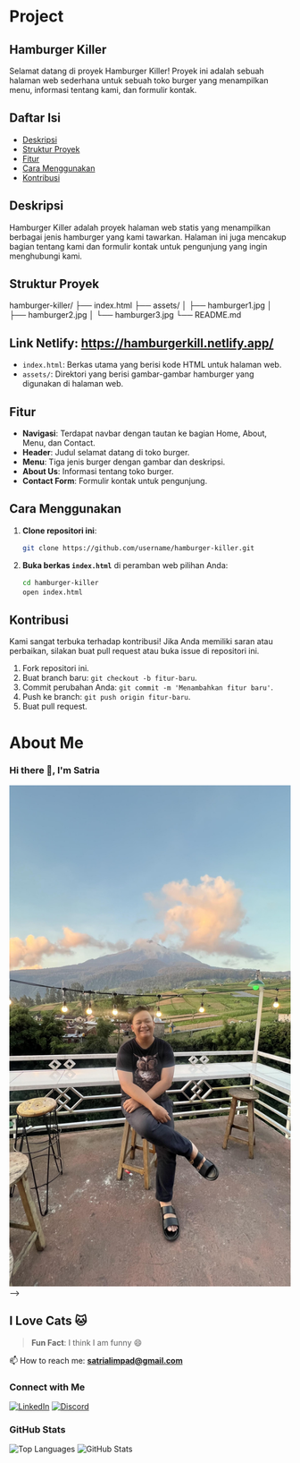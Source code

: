 # Project 
## Hamburger Killer

Selamat datang di proyek Hamburger Killer! Proyek ini adalah sebuah halaman web sederhana untuk sebuah toko burger yang menampilkan menu, informasi tentang kami, dan formulir kontak.

## Daftar Isi

- [Deskripsi](#deskripsi)
- [Struktur Proyek](#struktur-proyek)
- [Fitur](#fitur)
- [Cara Menggunakan](#cara-menggunakan)
- [Kontribusi](#kontribusi)

## Deskripsi

Hamburger Killer adalah proyek halaman web statis yang menampilkan berbagai jenis hamburger yang kami tawarkan. Halaman ini juga mencakup bagian tentang kami dan formulir kontak untuk pengunjung yang ingin menghubungi kami.

## Struktur Proyek

hamburger-killer/
├── index.html
├── assets/
│ ├── hamburger1.jpg
│ ├── hamburger2.jpg
│ └── hamburger3.jpg
└── README.md

## Link Netlify: https://hamburgerkill.netlify.app/


- `index.html`: Berkas utama yang berisi kode HTML untuk halaman web.
- `assets/`: Direktori yang berisi gambar-gambar hamburger yang digunakan di halaman web.

## Fitur

- **Navigasi**: Terdapat navbar dengan tautan ke bagian Home, About, Menu, dan Contact.
- **Header**: Judul selamat datang di toko burger.
- **Menu**: Tiga jenis burger dengan gambar dan deskripsi.
- **About Us**: Informasi tentang toko burger.
- **Contact Form**: Formulir kontak untuk pengunjung.

## Cara Menggunakan

1. **Clone repositori ini**:

    ```sh
    git clone https://github.com/username/hamburger-killer.git
    ```

2. **Buka berkas `index.html`** di peramban web pilihan Anda:

    ```sh
    cd hamburger-killer
    open index.html
    ```

## Kontribusi

Kami sangat terbuka terhadap kontribusi! Jika Anda memiliki saran atau perbaikan, silakan buat pull request atau buka issue di repositori ini.

1. Fork repositori ini.
2. Buat branch baru: `git checkout -b fitur-baru`.
3. Commit perubahan Anda: `git commit -m 'Menambahkan fitur baru'`.
4. Push ke branch: `git push origin fitur-baru`.
5. Buat pull request.




# About Me

### Hi there 👋, I'm Satria


![Foto Profil](Foto.JPG) -->

## I Love Cats 🐱

> **Fun Fact**: I think I am funny 😄

📫 How to reach me: **satrialimpad@gmail.com**

### Connect with Me

[![LinkedIn](https://img.shields.io/badge/LinkedIn-0077B5?style=for-the-badge&logo=linkedin&logoColor=white)](https://linkedin.com/in/satrialimpad)
[![Discord](https://img.shields.io/badge/Discord-7289DA?style=for-the-badge&logo=discord&logoColor=white)](https://discord.gg/#8444)

### GitHub Stats

<p>
  <img src="https://github-readme-stats.vercel.app/api/top-langs?username=cimengmot&show_icons=true&locale=en&layout=compact" alt="Top Languages" />
  <img src="https://github-readme-stats.vercel.app/api?username=cimengmot&show_icons=true&locale=en" alt="GitHub Stats" />
</p>